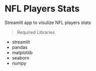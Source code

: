 # NFL Players Stats

Streamlit app to visulize NFL players stats
 
> Required Libraries

* streamlit
* pandas
* matplotlib
* seaborn
* numpy

